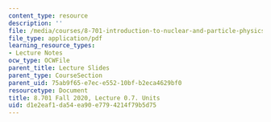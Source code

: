 ```yaml
---
content_type: resource
description: ''
file: /media/courses/8-701-introduction-to-nuclear-and-particle-physics-fall-2020/d1e2eaf1da54ea90e7794214f79b5d75_MIT8_701f20_lec0.7.pdf
file_type: application/pdf
learning_resource_types:
- Lecture Notes
ocw_type: OCWFile
parent_title: Lecture Slides
parent_type: CourseSection
parent_uid: 75ab9f65-e7ec-e552-10bf-b2eca4629bf0
resourcetype: Document
title: 8.701 Fall 2020, Lecture 0.7. Units
uid: d1e2eaf1-da54-ea90-e779-4214f79b5d75
---
```

